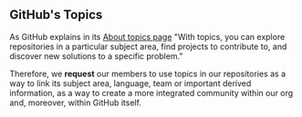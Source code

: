 ## GitHub's Topics
As GitHub explains in its [About topics page](https://help.github.com/articles/about-topics/) "With topics, you can explore repositories in a particular subject area, find projects to contribute to, and discover new solutions to a specific problem."

Therefore, we **request** our members to use topics in our repositories as a way to link its subject area, language, team or important derived information, as a way to create a more integrated community within our org and, moreover, within GitHub itself.
